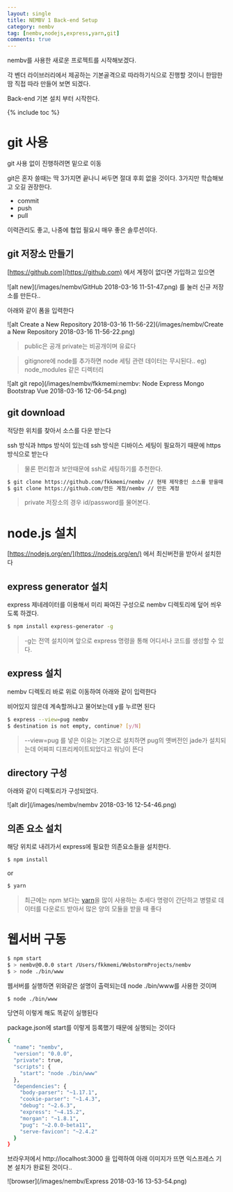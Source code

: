 ```yaml
---
layout: single
title: NEMBV 1 Back-end Setup
category: nembv
tag: [nembv,nodejs,express,yarn,git]
comments: true
---
```


nembv를 사용한 새로운 프로젝트를 시작해보겠다.

각 벤더 라이브러리에서 제공하는 기본골격으로 따라하기식으로 진행할 것이니 한땀한땀 직접 따라 만들어 보면 되겠다. 

Back-end 기본 설치 부터 시작한다.

{% include toc %}

# git 사용

git 사용 없이 진행하려면 밑으로 이동

git은 혼자 쓸때는 딱 3가지면 끝나니 써두면 절대 후회 없을 것이다. 3가지만 학습해보고 오길 권장한다.

- commit
- push
- pull

이력관리도 좋고, 나중에 협업 필요시 매우 좋은 솔루션이다.

## git 저장소 만들기

[https://github.com](https://github.com) 에서 계정이 없다면 가입하고 있으면


![alt new](/images/nembv/GitHub 2018-03-16 11-51-47.png) 를 눌러 신규 저장소를 만든다..

아래와 같이 폼을 입력한다 

![alt Create a New Repository 2018-03-16 11-56-22](/images/nembv/Create a New Repository 2018-03-16 11-56-22.png) 

> public은 공개 private는 비공개이며 유료다

> gitignore에 node를 추가하면 node 세팅 관련 데이터는 무시된다.. eg) node_modules 같은 디렉터리


![alt git repo](/images/nembv/fkkmemi:nembv: Node Express Mongo Bootstrap Vue 2018-03-16 12-06-54.png) 

## git download

적당한 위치를 찾아서 소스를 다운 받는다

ssh 방식과 https 방식이 있는데 ssh 방식은 디바이스 세팅이 필요하기 때문에 https 방식으로 받는다

> 물론 편리함과 보안때문에 ssh로 세팅하기를 추천한다.

```bash
$ git clone https://github.com/fkkmemi/nembv // 현재 제작중인 소스를 받을때
$ git clone https://github.com/만든 계정/nembv // 만든 계정
```

> private 저장소의 경우 id/password를 물어본다.

# node.js 설치

[https://nodejs.org/en/](https://nodejs.org/en/) 에서 최신버전을 받아서 설치한다

## express generator 설치

express 제네레이터를 이용해서 미리 짜여진 구성으로 nembv 디렉토리에 덮어 씌우도록 하겠다.

```bash
$ npm install express-generator -g
```

> -g는 전역 설치이며 앞으로 express 명령을 통해 어디서나 코드를 생성할 수 있다.

## express 설치

nembv 디렉토리 바로 위로 이동하여 아래와 같이 입력한다 

비어있지 않은데 계속할꺼냐고 물어보는데 y를 누르면 된다

```bash
$ express --view=pug nembv
$ destination is not empty, continue? [y/N] 
```

> --view=pug 를 넣은 이유는 기본으로 설치하면 pug의 옛버전인 jade가 설치되는데 어짜피 디프리케이트되었다고 워닝이 뜬다

## directory 구성

아래와 같이 디렉토리가 구성되었다.

![alt dir](/images/nembv/nembv 2018-03-16 12-54-46.png)

## 의존 요소 설치

해당 위치로 내려가서 express에 필요한 의존요소들을 설치한다.


```bash
$ npm install
```

or

```bash
$ yarn 
```

> 최근에는 npm 보다는 [yarn](https://yarnpkg.com/en/)을 많이 사용하는 추세다 명령이 간단하고 병렬로 데이터를 다운로드 받아서 많은 양의 모듈을 받을 때 좋다

# 웹서버 구동

```bash
$ npm start
$ > nembv@0.0.0 start /Users/fkkmemi/WebstormProjects/nembv
$ > node ./bin/www
```

웹서버를 실행하면 위와같은 설명이 출력되는데 node ./bin/www를 사용한 것이며

```bash
$ node ./bin/www
```

당연히 이렇게 해도 똑같이 실행된다


package.json에 start를 이렇게 등록했기 때문에 실행되는 것이다  

```bash
{
  "name": "nembv",
  "version": "0.0.0",
  "private": true,
  "scripts": {
    "start": "node ./bin/www"
  },
  "dependencies": {
    "body-parser": "~1.17.1",
    "cookie-parser": "~1.4.3",
    "debug": "~2.6.3",
    "express": "~4.15.2",
    "morgan": "~1.8.1",
    "pug": "~2.0.0-beta11",
    "serve-favicon": "~2.4.2"
  }
}
```

브라우저에서 http://localhost:3000 을 입력하여 아래 이미지가 뜨면 익스프레스 기본 설치가 완료된 것이다..

![browser](/images/nembv/Express 2018-03-16 13-53-54.png)

